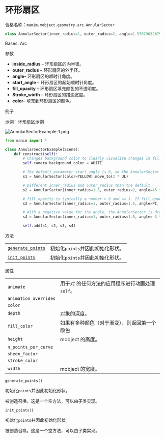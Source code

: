 # 环形扇区

合格名称：`manim.mobject.geometry.arc.AnnularSector`

```py
class AnnularSector(inner_radius=1, outer_radius=2, angle=1.5707963267948966, start_angle=0, fill_opacity=1, stroke_width=0, color='#FFFFFF', **kwargs)
```

Bases: Arc

参数

- **inside_radius** – 环形扇区的内半径。
- **outer_radius** – 环形扇区的外半径。
- **angle**– 环形扇区的顺时针角度。
- **start_angle** – 环形扇区的起始顺时针角度。
- **fill_opacity** – 环形扇区填充颜色的不透明度。
- **Stroke_width** – 环形扇区的描边宽度。
- **color**– 填充到环形扇区的颜色。

例子

示例：环形扇区示例

![AnnularSectorExample-1.png](../static/AnnularSectorExample-1.png)

```py
from manim import *

class AnnularSectorExample(Scene):
    def construct(self):
        # Changes background color to clearly visualize changes in fill_opacity.
        self.camera.background_color = WHITE

        # The default parameter start_angle is 0, so the AnnularSector starts from the +x-axis.
        s1 = AnnularSector(color=YELLOW).move_to(2 * UL)

        # Different inner_radius and outer_radius than the default.
        s2 = AnnularSector(inner_radius=1.5, outer_radius=2, angle=45 * DEGREES, color=RED).move_to(2 * UR)

        # fill_opacity is typically a number > 0 and <= 1. If fill_opacity=0, the AnnularSector is transparent.
        s3 = AnnularSector(inner_radius=1, outer_radius=1.5, angle=PI, fill_opacity=0.25, color=BLUE).move_to(2 * DL)

        # With a negative value for the angle, the AnnularSector is drawn clockwise from the start value.
        s4 = AnnularSector(inner_radius=1, outer_radius=1.5, angle=-3 * PI / 2, color=GREEN).move_to(2 * DR)

        self.add(s1, s2, s3, s4)
```

方法

|||
|-|-|
[`generate_points`]()|初始化`points`并因此初始化形状。
[`init_points`]()|初始化`points`并因此初始化形状。

属性

|||
|-|-|
`animate`|用于对 的任何方法的应用程序进行动画处理`self`。
`animation_overrides`|
`color`|
`depth`|对象的深度。
`fill_color`|如果有多种颜色（对于渐变），则返回第一个颜色
`height`|mobject 的高度。
`n_points_per_curve`|
`sheen_factor`|
`stroke_color`|
`width`|mobject 的宽度。


`generate_points()`

初始化`points`并因此初始化形状。

被创造召唤。这是一个空方法，可以由子类实现。

`init_points()`

初始化`points`并因此初始化形状。

被创造召唤。这是一个空方法，可以由子类实现。
